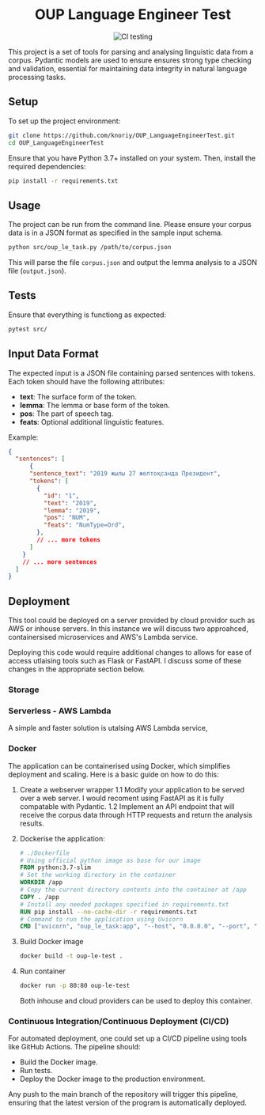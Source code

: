 
<div align="center">

# OUP Language Engineer Test

![CI testing](https://github.com/knoriy/OUP_LanguageEngineerTest/workflows/ci-testing/badge.svg?branch=master&event=push)
</div>

This project is a set of tools for parsing and analysing linguistic data from a corpus. Pydantic models are used to ensure ensures strong type checking and validation, essential for maintaining data integrity in natural language processing tasks.

## Setup

To set up the project environment:

```bash
git clone https://github.com/knoriy/OUP_LanguageEngineerTest.git
cd OUP_LanguageEngineerTest
```

Ensure that you have Python 3.7+ installed on your system. Then, install the required dependencies:

```bash
pip install -r requirements.txt
```

## Usage

The project can be run from the command line. Please ensure your corpus data is in a JSON format as specified in the sample input schema.

```bash
python src/oup_le_task.py /path/to/corpus.json
```

This will parse the file `corpus.json` and output the lemma analysis to a JSON file (`output.json`).

## Tests

Ensure that everything is functiong as expected:

```bash
pytest src/
```

## Input Data Format

The expected input is a JSON file containing parsed sentences with tokens. Each token should have the following attributes:

- **text**: The surface form of the token.
- **lemma**: The lemma or base form of the token.
- **pos**: The part of speech tag.
- **feats**: Optional additional linguistic features.

Example:

```json
{
  "sentences": [
      {
      "sentence_text": "2019 жылы 27 желтоқсанда Президент",
      "tokens": [
        {
          "id": "1",
          "text": "2019",
          "lemma": "2019",
          "pos": "NUM",
          "feats": "NumType=Ord",
        },
        // ... more tokens
      ]
    }
    // ... more sentences
  ]
}
```

## Deployment

This tool could be deployed on a server provided by cloud providor such as AWS or inhouse servers. In this instance we will discuss two approahced, containersised microservices and AWS's Lambda service.

Deploying this code would require additional changes to allows for ease of access utlaising tools such as Flask or FastAPI. I discuss some of these changes in the appropriate section below.

### Storage

### Serverless - AWS Lambda

A simple and faster solution is utalsing AWS Lambda service,

### Docker

The application can be containerised using Docker, which simplifies deployment and scaling. Here is a basic guide on how to do this:

1. Create a webserver wrapper
    1.1 Modify your application to be served over a web server. I would recoment using FastAPI as it is fully compatable with Pydantic.
    1.2 Implement an API endpoint that will receive the corpus data through HTTP requests and return the analysis results.

2. Dockerise the application:

    ```dockerfile
    # ./Dockerfile
    # Using official python image as base for our image
    FROM python:3.7-slim
    # Set the working directory in the container
    WORKDIR /app
    # Copy the current directory contents into the container at /app
    COPY . /app
    # Install any needed packages specified in requirements.txt
    RUN pip install --no-cache-dir -r requirements.txt
    # Command to run the application using Uvicorn
    CMD ["uvicorn", "oup_le_task:app", "--host", "0.0.0.0", "--port", "80"]
    ```

3. Build Docker image

    ````bash
    docker build -t oup-le-test .
    ````

4. Run container

    ```bash
    docker run -p 80:80 oup-le-test
    ```

    Both inhouse and cloud providers can be used to deploy this container.

### Continuous Integration/Continuous Deployment (CI/CD)

For automated deployment, one could set up a CI/CD pipeline using tools like GitHub Actions. The pipeline should:

- Build the Docker image.
- Run tests.
- Deploy the Docker image to the production environment.

Any push to the main branch of the repository will trigger this pipeline, ensuring that the latest version of the program is automatically deployed.
